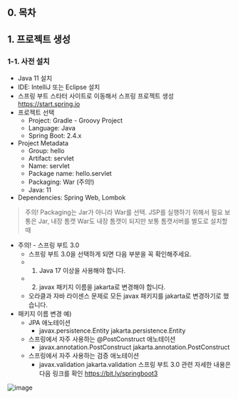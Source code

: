 ## 0. 목차

## 1. 프로젝트 생성
### 1-1. 사전 설치
- Java 11 설치
- IDE: IntelliJ 또는 Eclipse 설치
- 스프링 부트 스타터 사이트로 이동해서 스프링 프로젝트 생성 https://start.spring.io
- 프로젝트 선택
  - Project: Gradle - Groovy Project
  - Language: Java
  - Spring Boot: 2.4.x
- Project Metadata
  - Group: hello
  - Artifact: servlet
  - Name: servlet
  - Package name: hello.servlet
  - Packaging: War (주의!)
  - Java: 11
- Dependencies: Spring Web, Lombok
> 주의!
> Packaging는 Jar가 아니라 War를 선택. JSP를 실행하기 위해서 필요
> 보통은 Jar, 내장 톰캣
> War도 내장 톰캣이 되지만 보통 톰캣서버를 별도로 설치할 때
- 주의! - 스프링 부트 3.0
  - 스프링 부트 3.0을 선택하게 되면 다음 부분을 꼭 확인해주세요.
  - 1. Java 17 이상을 사용해야 합니다.
  - 2. javax 패키지 이름을 jakarta로 변경해야 합니다.
  - 오라클과 자바 라이센스 문제로 모든 javax 패키지를 jakarta로 변경하기로 했습니다.
- 패키지 이름 변경 예)
  - JPA 애노테이션
    - javax.persistence.Entity jakarta.persistence.Entity
  - 스프링에서 자주 사용하는 @PostConstruct 애노테이션
    - javax.annotation.PostConstruct jakarta.annotation.PostConstruct
  - 스프링에서 자주 사용하는 검증 애노테이션
    - javax.validation jakarta.validation
스프링 부트 3.0 관련 자세한 내용은 다음 링크를 확인 https://bit.ly/springboot3

![image](https://user-images.githubusercontent.com/109258397/223339190-ce1cb3ac-9c1a-40cb-8472-19db3ff9360c.png)
